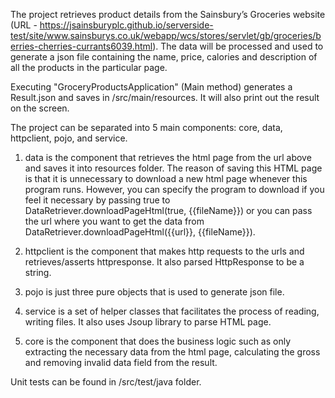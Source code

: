 The project retrieves product details from the Sainsbury’s Groceries website (URL - https://jsainsburyplc.github.io/serverside-test/site/www.sainsburys.co.uk/webapp/wcs/stores/servlet/gb/groceries/berries-cherries-currants6039.html).  The data will be processed and used to generate a json file containing the name, price, calories and description of all the products in the particular page.  

Executing "GroceryProductsApplication" (Main method) generates a Result.json and saves in /src/main/resources.  It will also print out the result on the screen.

The project can be separated into 5 main components: core, data, httpclient, pojo, and service.
1. data is the component that retrieves the html page from the url above and saves it into resources folder.  The reason of saving this HTML page is that it is unnecessary to download a new html page whenever this program runs.  However, you can specify the program to download if you feel it necessary by passing true to DataRetriever.downloadPageHtml(true, {{fileName}}) or you can pass the url where you want to get the data from DataRetriever.downloadPageHtml({{url}}, {{fileName}}).

2. httpclient is the component that makes http requests to the urls and retrieves/asserts httpresponse.  It also parsed HttpResponse to be a string.  

3. pojo is just three pure objects that is used to generate json file.

4. service is a set of helper classes that facilitates the process of reading, writing files.  It also uses Jsoup library to parse HTML page.

5. core is the component that does the business logic such as only extracting the necessary data from the html page, calculating the gross and removing invalid data field from the result.  

Unit tests can be found in /src/test/java folder.